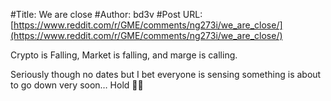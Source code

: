 #Title: We are close
#Author: bd3v
#Post URL: [https://www.reddit.com/r/GME/comments/ng273i/we_are_close/](https://www.reddit.com/r/GME/comments/ng273i/we_are_close/)


Crypto is Falling, Market is falling, and marge is calling.

Seriously though no dates but I bet everyone is sensing something is about to go down very soon… Hold 💎🦍